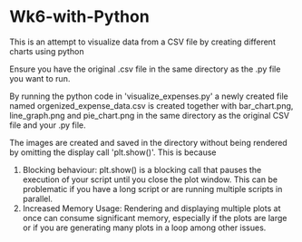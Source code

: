 # Wk6-with-Python
This is an attempt to visualize data from a CSV file by creating different charts using python

Ensure you have the original .csv file in the same directory as the .py file you want to run.

By running the python code in 'visualize_expenses.py' a newly created file named orgenized_expense_data.csv is created together with bar_chart.png, line_graph.png and pie_chart.png in the same directory as the original CSV file and your .py file.

The images are created and saved in the directory without being rendered by omitting the display call 'plt.show()'.
This is because 
1. Blocking behaviour: plt.show() is a blocking call that pauses the execution of your script until you close the plot window. This can be problematic if you have a long script or are running multiple scripts in parallel.
2. Increased Memory Usage: Rendering and displaying multiple plots at once can consume significant memory, especially if the plots are large or if you are generating many plots in a loop among other issues.